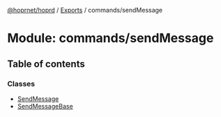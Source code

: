[@hoprnet/hoprd](../README.md) / [Exports](../modules.md) / commands/sendMessage

# Module: commands/sendMessage

## Table of contents

### Classes

- [SendMessage](../classes/commands_sendmessage.sendmessage.md)
- [SendMessageBase](../classes/commands_sendmessage.sendmessagebase.md)
